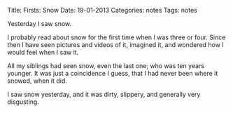 Title: Firsts: Snow
Date: 19-01-2013
Categories: notes
Tags: notes

Yesterday I saw snow.

I probably read about snow for the first time when I was three or four. Since then I have seen pictures and videos of it, imagined it, and wondered how I would feel when I saw it.

All my siblings had seen snow, even the last one; who was ten years younger. It was just a coincidence I guess, that I had never been where it snowed, when it did.

I saw snow yesterday, and it was dirty, slippery, and generally very disgusting.

